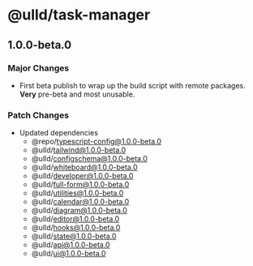 # @ulld/task-manager

## 1.0.0-beta.0

### Major Changes

- First beta publish to wrap up the build script with remote packages. **Very** pre-beta and most unusable.

### Patch Changes

- Updated dependencies
  - @repo/typescript-config@1.0.0-beta.0
  - @ulld/tailwind@1.0.0-beta.0
  - @ulld/configschema@1.0.0-beta.0
  - @ulld/whiteboard@1.0.0-beta.0
  - @ulld/developer@1.0.0-beta.0
  - @ulld/full-form@1.0.0-beta.0
  - @ulld/utilities@1.0.0-beta.0
  - @ulld/calendar@1.0.0-beta.0
  - @ulld/diagram@1.0.0-beta.0
  - @ulld/editor@1.0.0-beta.0
  - @ulld/hooks@1.0.0-beta.0
  - @ulld/state@1.0.0-beta.0
  - @ulld/api@1.0.0-beta.0
  - @ulld/ui@1.0.0-beta.0
